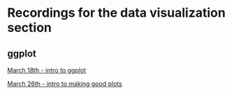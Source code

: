 # Recordings for the data visualization section 

## ggplot

[March 18th - intro to ggplot](https://unr.zoom.us/rec/share/JKxt5Og0w7_HGGgryQZd05RVpxoZh-aXB2tvckkBPEOG4j0zVDt6zcQEJPoCJbq4.x1aPbp_7ig8_PFfl)

[March 26th - intro to making good plots](https://unr.zoom.us/rec/share/dsJo2gD7T3Wx59hVS2umJNrohJsyNxMUdwN5Q-Nv0YeSuscedhkhuVyJYoCUhRcZ.g1rOLqh_ZZmdIBsv 
)

